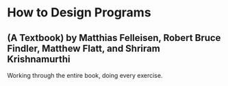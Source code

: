 #  How to Design Programs
## (A Textbook) by Matthias Felleisen, Robert Bruce Findler, Matthew Flatt, and Shriram Krishnamurthi 

Working through the entire book, doing every exercise.
